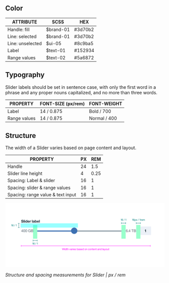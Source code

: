 ## Color
| ATTRIBUTE                | SCSS      | HEX      |
|-----------------------|---------  |----------|
| Handle: fill          | $brand-01 | #3d70b2  |
| Line: selected        | $brand-01 | #3d70b2  |
| Line: unselected      | $ui-05    | #8c9ba5  |
| Label                 | $text-01  | #152934  |
| Range values   | $text-02  | #5a6872  |


## Typography
Slider labels should be set in sentence case, with only the first word in a phrase and any proper nouns capitalized, and no more than three words.

| PROPERTY 			   | FONT-SIZE (px/rem)       | FONT-WEIGHT  |
|----------------------|-----------------|--------------|
| Label                | 14 / 0.875 | Bold / 700   |
| Range values  | 14 / 0.875 | Normal / 400 |

## Structure
The width of a Slider varies based on page content and layout.

| PROPERTY          | PX | REM   |
|-------------------|----|-------|
| Handle            | 24 | 1.5   |
| Slider line height| 4  | 0.25  |
| Spacing: Label & slider | 16 | 1   |
| Spacing: slider & range values | 16 | 1  |
| Spacing: range value & text input | 16 | 1  |


![Structure and spacing measurements for Slider](images/slider-style-3.png)

_Structure and spacing measurements for Slider | px / rem_
